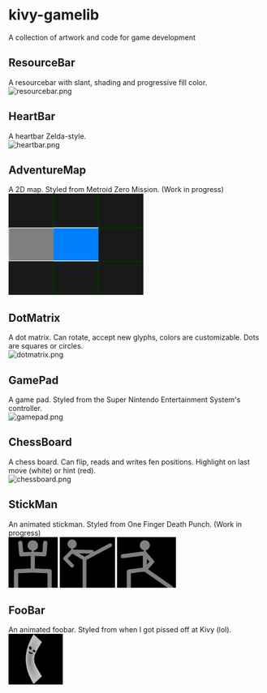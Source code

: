 kivy-gamelib
============

A collection of artwork and code for game development

ResourceBar
-----------
A resourcebar with slant, shading and progressive fill color. <br/>
![resourcebar.png](https://github.com/victor-rene/kivy-gamelib/raw/master/resourcebar/resourcebar.png "ResourceBar")

HeartBar
--------
A heartbar Zelda-style. <br/>
![heartbar.png](https://github.com/victor-rene/kivy-gamelib/raw/master/heartbar/heartbar.png "HeartBar")

AdventureMap
------------
A 2D map. Styled from Metroid Zero Mission. (Work in progress) <br/>
![adventuremap.png](https://github.com/victor-rene/kivy-gamelib/raw/master/adventuremap/adventuremap.png "AdventureMap")

DotMatrix
---------
A dot matrix. Can rotate, accept new glyphs, colors are customizable. Dots are squares or circles.<br/>
![dotmatrix.png](https://github.com/victor-rene/kivy-gamelib/raw/master/dotmatrix/dotmatrix.png "DotMatrix")

GamePad
-------
A game pad. Styled from the Super Nintendo Entertainment System's controller.<br/>
![gamepad.png](https://github.com/victor-rene/kivy-gamelib/raw/master/gamepad/gamepad.png "GamePad")

ChessBoard
----------
A chess board. Can flip, reads and writes fen positions. Highlight on last move (white) or hint (red).<br/>
![chessboard.png](https://github.com/victor-rene/kivy-gamelib/raw/master/chessboard/chessboard.png "ChessBoard")

StickMan
--------
An animated stickman. Styled from One Finger Death Punch. (Work in progress) <br/>
<img src="https://github.com/victor-rene/kivy-gamelib/raw/master/stickman/flex.png" alt="Flex" style="height:100px">
<img src="https://github.com/victor-rene/kivy-gamelib/raw/master/stickman/kick.png" alt="Kick" style="height:100px">
<img src="https://github.com/victor-rene/kivy-gamelib/raw/master/stickman/punch.png" alt="Punch" style="height:100px">

FooBar
------
An animated foobar. Styled from when I got pissed off at Kivy (lol). <br/>
<img src="https://github.com/victor-rene/kivy-gamelib/raw/master/foobar/foobar.png" alt="FooBar" style="height:100px">

<!--

Experience
----------
Some functions to implement a RPG leveling system.

SquareGrid
----------
A square grid. Styled from Advance Wars / Fire Emblem. (Work in progress) <br/>
![squaregrid.png](https://github.com/victor-rene/kivy-gamelib/raw/master/squaregrid/squaregrid.png "SquareGrid")

HexGrid
-------
A hex grid. Styled from imagination. (Work in progress) <br/>
![hexgrid.png](https://github.com/victor-rene/kivy-gamelib/raw/master/hexgrid/hexgrid.png "HexGrid")

IsometricGrid
-------------
An isometric grid. Styled from Final Fantasic Tactics. (Work in progress) <br/>
![isometricgrid.png](https://github.com/victor-rene/kivy-gamelib/raw/master/isometricgrid/isometricgrid.png "IsometricGrid")

SegmentDisplay
--------------
A segment display. (Work in progress) <br/>
![segmentdisplay.png](https://github.com/victor-rene/kivy-gamelib/raw/master/segmentdisplay/segmentdisplay.png "SegmentDisplay")

-->